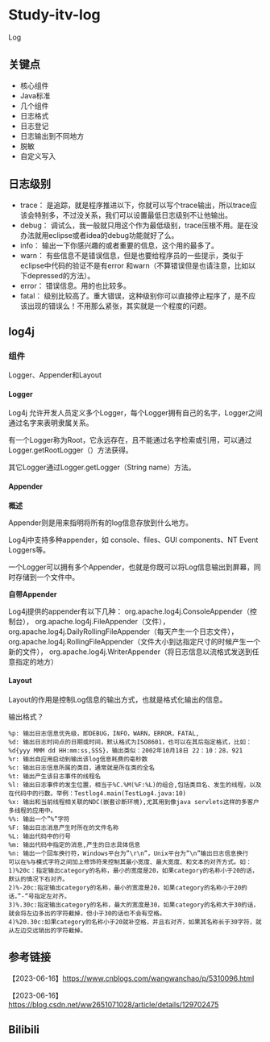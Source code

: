 # Study-itv-log #

Log



## 关键点

- 核心组件
- Java标准
- 几个组件
- 日志格式
- 日志登记
- 日志输出到不同地方
- 脱敏
- 自定义写入



## 日志级别

- trace： 是追踪，就是程序推进以下，你就可以写个trace输出，所以trace应该会特别多，不过没关系，我们可以设置最低日志级别不让他输出。
- debug： 调试么，我一般就只用这个作为最低级别，trace压根不用。是在没办法就用eclipse或者idea的debug功能就好了么。
- info： 输出一下你感兴趣的或者重要的信息，这个用的最多了。
- warn： 有些信息不是错误信息，但是也要给程序员的一些提示，类似于eclipse中代码的验证不是有error 和warn（不算错误但是也请注意，比如以下depressed的方法）。
- error： 错误信息。用的也比较多。
- fatal： 级别比较高了。重大错误，这种级别你可以直接停止程序了，是不应该出现的错误么！不用那么紧张，其实就是一个程度的问题。



## log4j

### 组件 

 Logger、Appender和Layout

####  Logger

Log4j 允许开发人员定义多个Logger，每个Logger拥有自己的名字，Logger之间通过名字来表明隶属关系。

有一个Logger称为Root，它永远存在，且不能通过名字检索或引用，可以通过Logger.getRootLogger（）方法获得。

其它Logger通过Logger.getLogger（String name）方法。



#### Appender

**概述**

Appender则是用来指明将所有的log信息存放到什么地方。

Log4j中支持多种appender，如 console、files、GUI components、NT Event Loggers等。

一个Logger可以拥有多个Appender，也就是你既可以将Log信息输出到屏幕，同时存储到一个文件中。

**自带Appender**

Log4j提供的appender有以下几种：
org.apache.log4j.ConsoleAppender（控制台），
org.apache.log4j.FileAppender（文件），
org.apache.log4j.DailyRollingFileAppender（每天产生一个日志文件），
org.apache.log4j.RollingFileAppender（文件大小到达指定尺寸的时候产生一个新的文件），
org.apache.log4j.WriterAppender（将日志信息以流格式发送到任意指定的地方）

#### Layout

Layout的作用是控制Log信息的输出方式，也就是格式化输出的信息。

输出格式？

```
%p: 输出日志信息优先级，即DEBUG，INFO，WARN，ERROR，FATAL,
%d: 输出日志时间点的日期或时间，默认格式为ISO8601，也可以在其后指定格式，比如：%d{yyy MMM dd HH:mm:ss,SSS}，输出类似：2002年10月18日 22：10：28，921
%r: 输出自应用启动到输出该log信息耗费的毫秒数
%c: 输出日志信息所属的类目，通常就是所在类的全名
%t: 输出产生该日志事件的线程名
%l: 输出日志事件的发生位置，相当于%C.%M(%F:%L)的组合,包括类目名、发生的线程，以及在代码中的行数。举例：Testlog4.main(TestLog4.java:10)
%x: 输出和当前线程相关联的NDC(嵌套诊断环境),尤其用到像java servlets这样的多客户多线程的应用中。
%%: 输出一个”%”字符
%F: 输出日志消息产生时所在的文件名称
%L: 输出代码中的行号
%m: 输出代码中指定的消息,产生的日志具体信息
%n: 输出一个回车换行符，Windows平台为”\r\n”，Unix平台为”\n”输出日志信息换行
可以在%与模式字符之间加上修饰符来控制其最小宽度、最大宽度、和文本的对齐方式。如：
1)%20c：指定输出category的名称，最小的宽度是20，如果category的名称小于20的话，默认的情况下右对齐。
2)%-20c:指定输出category的名称，最小的宽度是20，如果category的名称小于20的话，”-”号指定左对齐。
3)%.30c:指定输出category的名称，最大的宽度是30，如果category的名称大于30的话，就会将左边多出的字符截掉，但小于30的话也不会有空格。
4)%20.30c:如果category的名称小于20就补空格，并且右对齐，如果其名称长于30字符，就从左边交远销出的字符截掉。
```



## 参考链接

【2023-06-16】https://www.cnblogs.com/wangwanchao/p/5310096.html

【2023-06-16】https://blog.csdn.net/ww2651071028/article/details/129702475

## Bilibili

